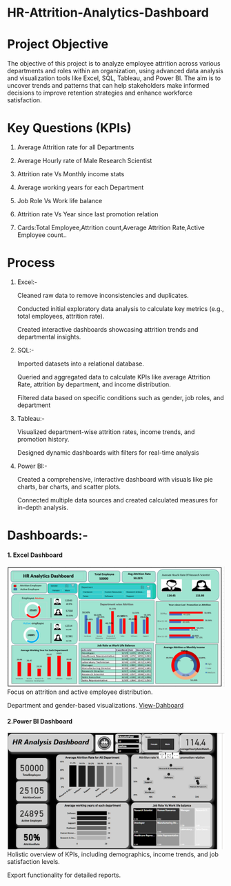 # HR-Attrition-Analytics-Dashboard
# Project Objective
The objective of this project is to analyze employee attrition across various departments and roles within an organization, using advanced data analysis and visualization tools like Excel, SQL, Tableau, and Power BI. The aim is to uncover trends and patterns that can help stakeholders make informed decisions to improve retention strategies and enhance workforce satisfaction.
# Key Questions (KPIs)
1. Average Attrition rate for all Departments

2. Average Hourly rate of Male Research Scientist

3. Attrition rate Vs Monthly income stats

4. Average working years for each Department

5. Job Role Vs Work life balance

6. Attrition rate Vs Year since last promotion relation

7. Cards:Total Employee,Attrition count,Average Attrition Rate,Active Employee count..

# Process
 1. Excel:-
    
       Cleaned raw data to remove inconsistencies and duplicates. 
           
       Conducted initial exploratory data analysis to calculate key metrics (e.g., total employees, attrition rate).
           
       Created interactive dashboards showcasing attrition trends and departmental insights.
 3. SQL:-
    
       Imported datasets into a relational database.
           
       Queried and aggregated data to calculate KPIs like average Attrition Rate, 
       attrition by department, and income distribution.
           
       Filtered data based on specific conditions such as gender, job roles, and department
 4. Tableau:-
    
       Visualized department-wise attrition rates, income trends, and promotion history.
           
       Designed dynamic dashboards with filters for real-time analysis
 5. Power BI:-
   
       Created a comprehensive, interactive dashboard with visuals like pie charts, bar charts, and scatter plots.
          
       Connected multiple data sources and created calculated measures for in-depth analysis.
# Dashboards:-
#### 1. Excel Dashboard
 
 ![screenshot of application](https://github.com/Jaseela-Thayyil/HR-Attrition-Analytics-Dashboard/blob/main/Hr%3DExcel%20db.png)
Focus on attrition and active employee distribution.

Department and gender-based visualizations.
<a href="https://github.com/Jaseela-Thayyil/HR-Attrition-Analytics-Dashboard/blob/main/dashboard%20hr.xlsx"> View-Dahboard<a/>
#### 2.Power BI Dashboard
![screenshot of application](https://github.com/Jaseela-Thayyil/HR-Attrition-Analytics-Dashboard/blob/main/Hr-power%20bi.png)
Holistic overview of KPIs, including demographics, income trends, and job satisfaction levels.

Export functionality for detailed reports.
